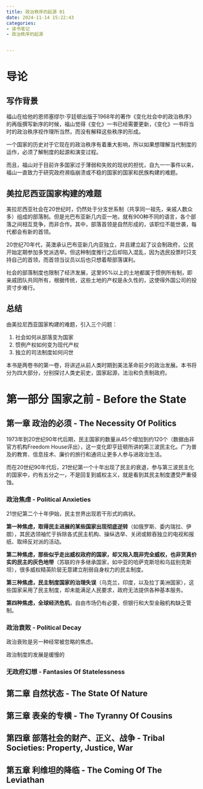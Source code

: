 ```yaml
---
title: 政治秩序的起源 01
date: 2024-11-14 15:22:43
categories: 
- 读书笔记 
- 政治秩序的起源


---
```


# 导论

## 写作背景

福山在给他的恩师塞缪尔·亨廷顿出版于1968年的著作《变化社会中的政治秩序》的再版撰写新序的时候，福山觉得《变化》一书已经需要更新，《变化》一书将当时的政治秩序视作理所当然，而没有解释这些秩序的形成。

一个国家的历史对于它现在的政治秩序有着重大影响，所以如果想理解当代制度的运作，必须了解制度的起源和演变过程。

而且，福山对于目前许多国家过于薄弱和失败的现状的担忧，自九一一事件以来，福山一直致力于研究政府濒临崩溃或不稳的国家的国家和民族构建的难题。

## 美拉尼西亚国家构建的难题

美拉尼西亚社会在20世纪时，仍然处于分支世系制（共享同一祖先，亲戚人数众多）组成的部落制。但是光巴布亚新几内亚一地，就有900种不同的语言，各个部落之间相互竞争，而非合作。其中，部落首领是自然形成的，该职位不能世袭，每代都会有新的首领。

20世纪70年代，英澳承认巴布亚新几内亚独立，并且建立起了议会制政府，公民开始定期参加多党派选举。但这种制度推行之后却陷入混乱，因为选民投票时只支持自己的首领，而首领当议员以后也只想着帮部落谋利。

社会的部落制度也限制了经济发展，这里95%以上的土地都属于惯例所有制，即亲戚团队共同所有，根据传统，这些土地的产权是永久性的，这使得外国公司的投资寸步难行。

## 总结

由美拉尼西亚国家构建的难题，引入三个问题：

1. 社会如何从部落变为国家
2. 惯例产权如何变为现代产权
3. 独立的司法制度如何问世

本书是两卷书的第一卷，将讲述从前人类时期到美法革命前夕的政治发展。本书将分为四大部分，分别探讨人类史前史，国家起源，法治和负责制政府。


# 第一部分 国家之前 - Before the State

## 第一章 政治的必须 - The Necessity Of Politics

1973年到20世纪90年代后期，民主国家的数量从45个增加到约120个（数据由非官方机构Freedom House评出），这一变化即亨廷顿所讲的第三波民主化。广为普及的教育、信息技术、廉价的旅行和通讯让更多人参与进政治生活。

而在20世纪90年代后，21世纪第一个十年出现了民主的衰退，参与第三波民主化的国家中，约有五分之一，不是回复到威权主义，就是看到其民主制度遭受严重侵蚀。

### 政治焦虑 - Political Anxieties

21世纪第二个十年伊始，民主世界出现若干形式的病状。

**第一种焦虑，取得民主进展的某些国家出现彻底逆转**（如俄罗斯、委内瑞拉、伊朗），其民选领袖忙于拆除各式民主机构、操纵选举、关闭或鲸吞独立的电视和报纸、取缔反对派的活动。

**第二种焦虑，那些似乎走出威权政府的国家，却又陷入既非完全威权，也非货真价实的民主的灰色地带**（苏联的许多继承国家，如中亚的哈萨克斯坦和乌兹别克斯坦），很多威权精英阶层无意建立削弱自身权力的民主制度。

**第三种焦虑，民主制度国家的治理失误**（乌克兰，印度，以及拉丁美洲国家），这些国家采用了民主制度，却未能满足人民要求，政府无法提供各种基本服务。

**第四种焦虑，全球经济危机**，自由市场仍有必要，但银行和大型金融机构缺乏管制。

### 政治衰败 - Political Decay

政治衰败是另一种经常被忽略的焦虑。

政治制度的发展是缓慢的

### 无政府幻想 - Fantasies Of Statelessness



## 第二章 自然状态 - The State Of Nature



## 第三章 表亲的专横 - The Tyranny Of Cousins



## 第四章 部落社会的财产、正义、战争 - Tribal Societies: Property, Justice, War



## 第五章 利维坦的降临 - The Coming Of The Leviathan
